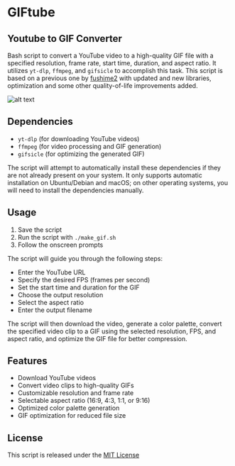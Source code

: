 # GIFtube
## Youtube to GIF Converter

Bash script to convert a YouTube video to a high-quality GIF file with a specified resolution, frame rate, start time, duration, and aspect ratio. It utilizes `yt-dlp`, `ffmpeg`, and `gifsicle` to accomplish this task. This script is based on a previous one by [fushime2](https://github.com/fushime2/youtube-to-gif) with updated and new libraries, optimization and some other quality-of-life improvements added.

![alt text](demo.gif)

## Dependencies

- `yt-dlp` (for downloading YouTube videos)
- `ffmpeg` (for video processing and GIF generation)
- `gifsicle` (for optimizing the generated GIF)

The script will attempt to automatically install these dependencies if they are not already present on your system. It only supports automatic installation on Ubuntu/Debian and macOS; on other operating systems, you will need to install the dependencies manually.

## Usage

1. Save the script 
2. Run the script with `./make_gif.sh`
3. Follow the onscreen prompts

The script will guide you through the following steps:
- Enter the YouTube URL
- Specify the desired FPS (frames per second)
- Set the start time and duration for the GIF
- Choose the output resolution
- Select the aspect ratio
- Enter the output filename

The script will then download the video, generate a color palette, convert the specified video clip to a GIF using the selected resolution, FPS, and aspect ratio, and optimize the GIF file for better compression.

## Features

- Download YouTube videos
- Convert video clips to high-quality GIFs
- Customizable resolution and frame rate
- Selectable aspect ratio (16:9, 4:3, 1:1, or 9:16)
- Optimized color palette generation
- GIF optimization for reduced file size

## License

This script is released under the [MIT License](https://opensource.org/licenses/MIT)
